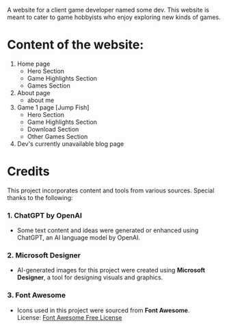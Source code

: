 A website for a client game developer named some dev. 
This website is meant to cater to game hobbyists who enjoy exploring new kinds of games. 

# Content of the website: 
1. Home page
   - Hero Section
   - Game Highlights Section
   - Games Section
3. About page
   - about me
5. Game 1 page [Jump Fish]
   - Hero Section
   - Game Highlights Section
   - Download Section
   - Other Games Section
7. Dev's currently unavailable blog page

# Credits

This project incorporates content and tools from various sources. Special thanks to the following:

### 1. **ChatGPT by OpenAI**
   - Some text content and ideas were generated or enhanced using ChatGPT, an AI language model by OpenAI.

### 2. **Microsoft Designer**
   - AI-generated images for this project were created using **Microsoft Designer**, a tool for designing visuals and graphics.

### 3. **Font Awesome**
   - Icons used in this project were sourced from **Font Awesome**.  
     License: [Font Awesome Free License](https://fontawesome.com/license/free)
